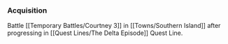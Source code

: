 ### Acquisition
Battle [[Temporary Battles/Courtney 3]] in [[Towns/Southern Island]] after progressing in [[Quest Lines/The Delta Episode]] Quest Line.